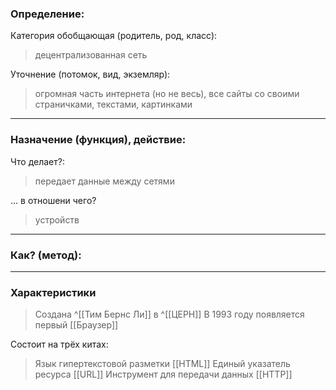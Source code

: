 ### Определение:
Категория обобщающая (родитель, род, класс):
>децентрализованная сеть

Уточнение (потомок, вид, экземляр):

>огромная часть интернета (но не весь), все сайты со своими страничками, текстами, картинками
---
### Назначение (функция), действие:
Что делает?:
>передает данные между сетями

... в отношени чего?
>устройств

---
### Как? (метод):
>

---
### Характеристики
>Создана ^[[Тим Бернс Ли]] в ^[[ЦЕРН]]
>В 1993 году появляется первый [[Браузер]]

Состоит на трёх китах:
>Язык гипертекстовой разметки [[HTML]]
>Единый указатель ресурса [[URL]]
>Инструмент для передачи данных [[HTTP]]